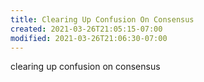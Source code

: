 ```yaml
---
title: Clearing Up Confusion On Consensus
created: 2021-03-26T21:05:15-07:00
modified: 2021-03-26T21:06:30-07:00
---
```


clearing up confusion on consensus